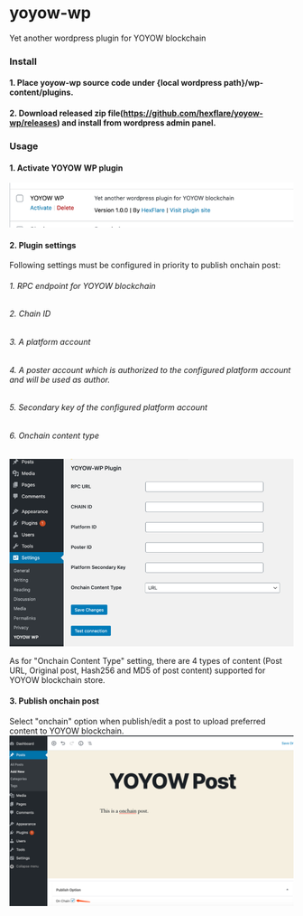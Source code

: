 # yoyow-wp
Yet another wordpress plugin for YOYOW blockchain

### Install
#### 1. Place yoyow-wp source code under {local wordpress path}/wp-content/plugins. 
#### 2. Download released zip file(https://github.com/hexflare/yoyow-wp/releases) and install from wordpress admin panel.

### Usage

#### 1. Activate YOYOW WP plugin
![active yoyow-wp plugin](https://github.com/hexflare/yoyow-wp/blob/main/active.png)


#### 2. Plugin settings
Following settings must be configured in priority to publish onchain post:
###### 1. RPC endpoint for YOYOW blockchain
###### 2. Chain ID
###### 3. A platform account
###### 4. A poster account which is authorized to the configured platform account and will be used as author.
###### 5. Secondary key of the configured platform account
###### 6. Onchain content type
![setting](https://github.com/hexflare/yoyow-wp/blob/main/setting.png)

As for "Onchain Content Type" setting, there are 4 types of content (Post URL, Original post, Hash256 and MD5 of post content) supported for YOYOW blockchain store.

#### 3. Publish onchain post
Select "onchain" option when publish/edit a post to upload preferred content to YOYOW blockchain. 
![onchain_post](https://github.com/hexflare/yoyow-wp/blob/main/onchain_post.png)
